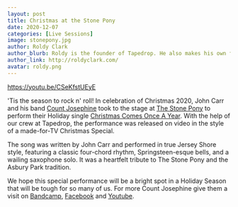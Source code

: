 ```yaml
---
layout: post
title: Christmas at the Stone Pony
date: 2020-12-07
categories: [Live Sessions]
image: stonepony.jpg
author: Roldy Clark
author_blurb: Roldy is the founder of Tapedrop. He also makes his own films and music.
author_link: http://roldyclark.com/
avatar: roldy.png
---
```


https://youtu.be/CSeKfstUEyE

'Tis the season to rock n' roll! In celebration of Christmas 2020, John Carr and his band [Count Josephine](https://thecountjosephineband.bandcamp.com/) took to the stage at [The Stone Pony](https://www.stoneponyonline.com/) to perform their Holiday single [Christmas Comes Once A Year](https://thecountjosephineband.bandcamp.com/track/christmas-comes-once-a-year-live-at-the-stone-pony-2020). With the help of our crew at Tapedrop, the performance was released on video in the style of a made-for-TV Christmas Special.

The song was written by John Carr and performed in true Jersey Shore style, featuring a classic four-chord rhythm, Springsteen-esque bells, and a wailing saxophone solo. It was a heartfelt tribute to The Stone Pony and the Asbury Park tradition.

We hope this special performance will be a bright spot in a Holiday Season that will be tough for so many of us. For more Count Josephine give them a visit on [Bandcamp](https://thecountjosephineband.bandcamp.com/), [Facebook](https://www.facebook.com/countjosephineband1112) and [Youtube](https://www.youtube.com/channel/UCoronFr4AdGAaEMsZEmL6Yw).
